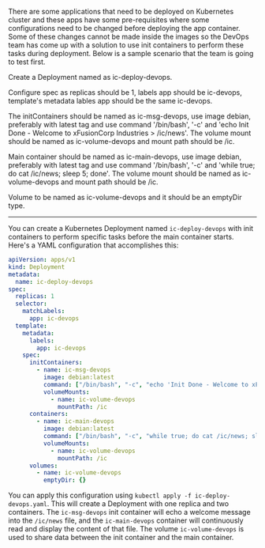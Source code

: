 There are some applications that need to be deployed on Kubernetes cluster and these apps have some pre-requisites where some configurations need to be changed before deploying the app container. Some of these changes cannot be made inside the images so the DevOps team has come up with a solution to use init containers to perform these tasks during deployment. Below is a sample scenario that the team is going to test first.



Create a Deployment named as ic-deploy-devops.


Configure spec as replicas should be 1, labels app should be ic-devops, template's metadata lables app should be the same ic-devops.


The initContainers should be named as ic-msg-devops, use image debian, preferably with latest tag and use command '/bin/bash', '-c' and 'echo Init Done - Welcome to xFusionCorp Industries > /ic/news'. The volume mount should be named as ic-volume-devops and mount path should be /ic.


Main container should be named as ic-main-devops, use image debian, preferably with latest tag and use command '/bin/bash', '-c' and 'while true; do cat /ic/news; sleep 5; done'. The volume mount should be named as ic-volume-devops and mount path should be /ic.


Volume to be named as ic-volume-devops and it should be an emptyDir type.




-------------------


You can create a Kubernetes Deployment named `ic-deploy-devops` with init containers to perform specific tasks before the main container starts. Here's a YAML configuration that accomplishes this:

```yaml
apiVersion: apps/v1
kind: Deployment
metadata:
  name: ic-deploy-devops
spec:
  replicas: 1
  selector:
    matchLabels:
      app: ic-devops
  template:
    metadata:
      labels:
        app: ic-devops
    spec:
      initContainers:
        - name: ic-msg-devops
          image: debian:latest
          command: ["/bin/bash", "-c", "echo 'Init Done - Welcome to xFusionCorp Industries' > /ic/news"]
          volumeMounts:
            - name: ic-volume-devops
              mountPath: /ic
      containers:
        - name: ic-main-devops
          image: debian:latest
          command: ["/bin/bash", "-c", "while true; do cat /ic/news; sleep 5; done"]
          volumeMounts:
            - name: ic-volume-devops
              mountPath: /ic
      volumes:
        - name: ic-volume-devops
          emptyDir: {}
```

You can apply this configuration using `kubectl apply -f ic-deploy-devops.yaml`. This will create a Deployment with one replica and two containers. The `ic-msg-devops` init container will echo a welcome message into the `/ic/news` file, and the `ic-main-devops` container will continuously read and display the content of that file. The volume `ic-volume-devops` is used to share data between the init container and the main container.

